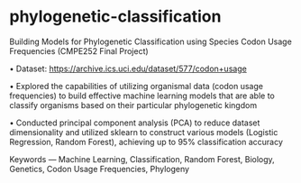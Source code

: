 # phylogenetic-classification
Building Models for Phylogenetic Classification using Species Codon Usage Frequencies (CMPE252 Final Project)

• Dataset: https://archive.ics.uci.edu/dataset/577/codon+usage

• Explored the capabilities of utilizing organismal data (codon usage frequencies) to build effective machine
learning models that are able to classify organisms based on their particular phylogenetic kingdom

• Conducted principal component analysis (PCA) to reduce dataset dimensionality and utilized sklearn to
construct various models (Logistic Regression, Random Forest), achieving up to 95% classification accuracy

Keywords — Machine Learning, Classification, Random Forest, Biology, Genetics, Codon Usage Frequencies, Phylogeny
